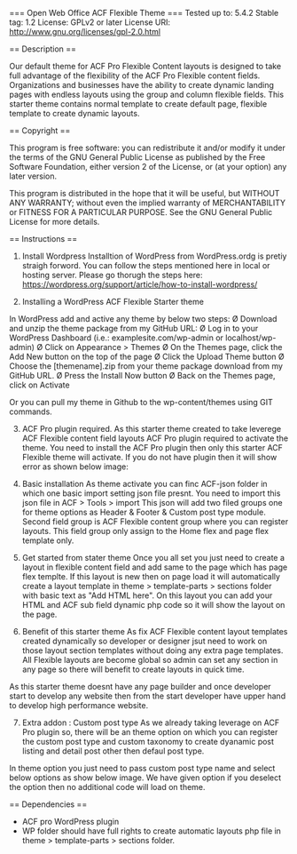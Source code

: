 === Open Web Office ACF Flexible Theme ===
Tested up to: 5.4.2
Stable tag: 1.2
License: GPLv2 or later
License URI: http://www.gnu.org/licenses/gpl-2.0.html

== Description ==

Our default theme for ACF Pro Flexible Content layouts is designed to take full advantage of the 
flexibility of the ACF Pro Flexible content fields. Organizations and businesses have the 
ability to create dynamic landing pages with endless layouts using the 
group and column flexible fields. This starter theme contains normal template to create default page,
flexible template to create dynamic layouts.


== Copyright ==

This program is free software: you can redistribute it and/or modify
it under the terms of the GNU General Public License as published by
the Free Software Foundation, either version 2 of the License, or
(at your option) any later version.

This program is distributed in the hope that it will be useful,
but WITHOUT ANY WARRANTY; without even the implied warranty of
MERCHANTABILITY or FITNESS FOR A PARTICULAR PURPOSE. See the
GNU General Public License for more details.

== Instructions ==
1. Install Wordpress 
Installtion of WordPress from WordPress.ordg is pretiy straigh forword.
You can follow the steps mentioned here in local or hosting server.
Please go thorugh the steps here: https://wordpress.org/support/article/how-to-install-wordpress/

2. Installing a WordPress ACF Flexible Starter theme

In WordPress add and active any theme by below two steps:
	Ø Download and unzip the theme package from my GitHub URL: 
	Ø Log in to your WordPress Dashboard (i.e.: examplesite.com/wp-admin or localhost/wp-admin)
	Ø Click on Appearance > Themes
	Ø On the Themes page, click the Add New button on the top of the page
	Ø Click the Upload Theme button
	Ø Choose the [themename].zip from your theme package download from my GitHub URL.
	Ø Press the Install Now button
	Ø Back on the Themes page, click on Activate

Or you can pull my theme in Github to the wp-content/themes using GIT commands.

3. ACF Pro plugin required. 
As this starter theme created to take leverege ACF Flexible content field layouts ACF Pro plugin required to activate the theme.
You need to install the ACF Pro plugin then only this starter ACF Flexible theme will activate.
If you do not have plugin then it will show error as shown below image:

4. Basic installation
As theme activate you can finc ACF-json folder in which one basic import setting json file presnt.
You need to import this json file in ACF > Tools > import 
This json will add two filed groups one for theme options as Header & Footer & Custom post type module.
Second field group is ACF Flexible content group where you can register layouts. This field group only assign to the Home flex and page flex template only.

5. Get started from stater theme
Once you all set you just need to create a layout in flexible content field and add same to the page which has page flex templte.
If this layout is new then on page load it will automatically create a layout template in theme > template-parts > sections folder with basic text as "Add HTML here".
On this layout you can add your HTML and ACF sub field dynamic php code so it will show the layout on the page.

6. Benefit of this starter theme
As fix ACF Flexible content layout templates created dynamically so developer or designer jsut need to work on those layout section templates without doing any extra page templates.
All Flexible layouts are become global so admin can set any section in any page so there will benefit to create layouts in quick time.

As this starter theme doesnt have any page builder and once developer start to develop any website then from the start developer have upper hand to develop high performance website.

7. Extra addon : Custom post type 
As we already taking leverage on ACF Pro plugin so, there will be an theme option on which you can register the custom post type and custom taxonomy to create dyanamic post listing and detail post other then defaul post type.

In theme option you just need to pass custom post type name and select below options as show below image.
We have given option if you deselect the option then no additional code will load on theme.



== Dependencies ==
- ACF pro WordPress plugin
- WP folder should have full rights to create automatic layouts php file in theme > template-parts > sections folder. 
